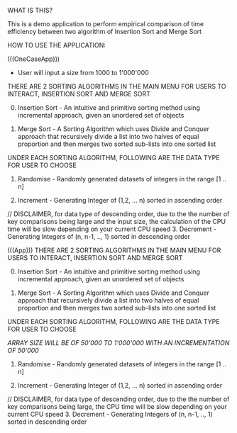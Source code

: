 WHAT IS THIS?

This is a demo application to perform empirical comparison of time efficiency between two algorithm of Insertion Sort and Merge Sort

HOW TO USE THE APPLICATION:

(((OneCaseApp)))
- User will input a size from 1000 to 1'000'000

THERE ARE 2 SORTING ALGORITHMS IN THE MAIN MENU FOR USERS TO INTERACT, INSERTION SORT AND MERGE SORT

0. Insertion Sort - An intuitive and primitive sorting method using incremental approach, given an unordered set of objects

1. Merge Sort - A Sorting Algorithm which uses Divide and Conquer approach that recursively divide a list into two halves of equal proportion and then merges two sorted sub-lists into one sorted list

UNDER EACH SORTING ALGORITHM, FOLLOWING ARE THE DATA TYPE FOR USER TO CHOOSE

1. Randomise - Randomly generated datasets of integers in the range [1 .. n]

2. Increment - Generating Integer of (1,2, … n) sorted in ascending order

// DISCLAIMER, for data type of descending order, due to the the number of key comparisons being large and the input size, the calculation of the CPU time will be slow depending on your current CPU speed
3. Decrement - Generating Integers of (n, n-1, .., 1) sorted in descending order

(((App)))
THERE ARE 2 SORTING ALGORITHMS IN THE MAIN MENU FOR USERS TO INTERACT, INSERTION SORT AND MERGE SORT

0. Insertion Sort - An intuitive and primitive sorting method using incremental approach, given an unordered set of objects

1. Merge Sort - A Sorting Algorithm which uses Divide and Conquer approach that recursively divide a list into two halves of equal proportion and then merges two sorted sub-lists into one sorted list

UNDER EACH SORTING ALGORITHM, FOLLOWING ARE THE DATA TYPE FOR USER TO CHOOSE

*ARRAY SIZE WILL BE OF 50'000 TO 1'000'000 WITH AN INCREMENTATION OF 50'000*

1. Randomise - Randomly generated datasets of integers in the range [1 .. n]

2. Increment - Generating Integer of (1,2, … n) sorted in ascending order

// DISCLAIMER, for data type of descending order, due to the the number of key comparisons being large, the CPU time will be slow depending on your current CPU speed
3. Decrement - Generating Integers of (n, n-1, .., 1) sorted in descending order
